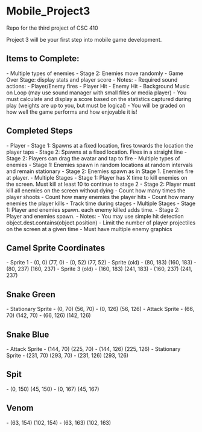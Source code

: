 # Mobile_Project3
Repo for the third project of CSC 410

Project 3 will be your first step into mobile game development. 

<h2>Items to Complete:</h2>
- Multiple types of enemies  
  - Stage 2: Enemies move randomly
- Game Over Stage: display stats and player score  
- Notes:  
  - Required sound actions:  
    - Player/Enemy fires  
    - Player Hit  
    - Enemy Hit  
    - Background Music on Loop (may use sound manager with small files or media player)  
  - You must calculate and display a score based on the statistics captured during play (weights are up to you, but must be logical)  
  - You will be graded on how well the game performs and how enjoyable it is!  


<h2>Completed Steps</h2>
- Player
  - Stage 1: Spawns at a fixed location, fires towards the location the player taps 
  - Stage 2: Spawns at a fixed location. Fires in a straight line
  - Stage 2: Players can drag the avatar and tap to fire
- Multiple types of enemies  
  - Stage 1: Enemies spawn in random locations at random intervals and remain stationary 
  - Stage 2: Enemies spawn as in Stage 1. Enemies fire at player.
- Multiple Stages  
  - Stage 1: Player has X time to kill enemies on the screen. Must kill at least 10 to continue to stage 2  
  - Stage 2: Player must kill all enemies on the screen without dying 
- Count how many times the player shoots
- Count how many enemies the player hits
- Count how many enemies the player kills
- Track time during stages
- Multiple Stages  
  - Stage 1: Player and enemies spawn. each enemy killed adds time.
  - Stage 2: Player and enemies spawn.  
- Notes:  
  - You may use simple hit detection object.dest.contains(object.position)
  - Limit the number of player projectiles on the screen at a given time 
  - Must have multiple enemy graphics
  
<h2>Camel Sprite Coordinates</h2>
- Sprite 1 
  - (0, 0) (77, 0)
  - (0, 52) (77, 52)
- Sprite (old)
  - (80, 183) (160, 183) 
  - (80, 237) (160, 237)
- Sprite 3 (old)
  - (160, 183) (241, 183)
  - (160, 237) (241, 237)

<h2>Snake Green</h2>
- Stationary Sprite
  - (0, 70) (56, 70)
  - (0, 126) (56, 126)
- Attack Sprite
  - (66, 70) (142, 70)
  - (66, 126) (142, 126)

<h2>Snake Blue</h2>
- Attack Sprite
  - (144, 70) (225, 70)
  - (144, 126) (225, 126)
- Stationary Sprite
  - (231, 70) (293, 70)
  - (231, 126) (293, 126)

<h2>Spit</h2>
  - (0, 150) (45, 150)
  - (0, 167) (45, 167)

<h2>Venom</h2>
  - (63, 154) (102, 154)
  - (63, 163) (102, 163)


